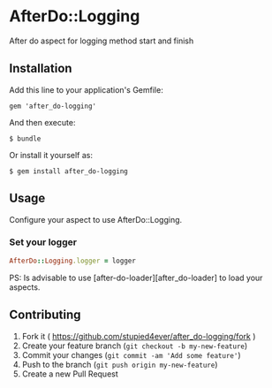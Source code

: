 # AfterDo::Logging

After do aspect for logging method start and finish

## Installation

Add this line to your application's Gemfile:

    gem 'after_do-logging'

And then execute:

    $ bundle

Or install it yourself as:

    $ gem install after_do-logging

## Usage

Configure your aspect to use AfterDo::Logging.

### Set your logger

```ruby
AfterDo::Logging.logger = logger
```

PS: Is advisable to use [after-do-loader][after_do-loader] to load your aspects.

## Contributing

1. Fork it ( https://github.com/stupied4ever/after_do-logging/fork )
2. Create your feature branch (`git checkout -b my-new-feature`)
3. Commit your changes (`git commit -am 'Add some feature'`)
4. Push to the branch (`git push origin my-new-feature`)
5. Create a new Pull Request

[after-do-loader]: https://github.com/rranelli/after_do-loader
